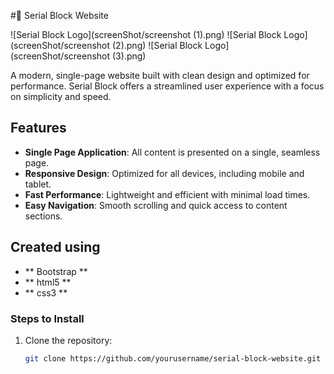 #🔪 Serial Block Website

![Serial Block Logo](screenShot/screenshot (1).png)
![Serial Block Logo](screenShot/screenshot (2).png)
![Serial Block Logo](screenShot/screenshot (3).png)

A modern, single-page website built with clean design and optimized for performance. Serial Block offers a streamlined user experience with a focus on simplicity and speed.

## Features

- **Single Page Application**: All content is presented on a single, seamless page.
- **Responsive Design**: Optimized for all devices, including mobile and tablet.
- **Fast Performance**: Lightweight and efficient with minimal load times.
- **Easy Navigation**: Smooth scrolling and quick access to content sections.
## Created using
  - ** Bootstrap **
  - ** html5 **
  - ** css3 **

### Steps to Install

1. Clone the repository:
   ```bash
   git clone https://github.com/yourusername/serial-block-website.git
